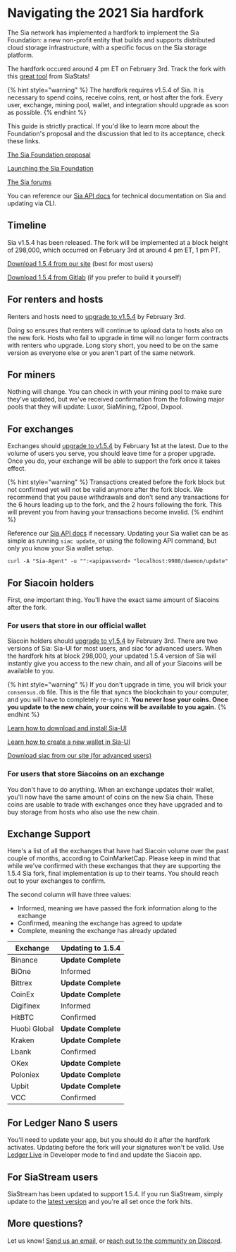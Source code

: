 # Navigating the 2021 Sia hardfork

The Sia network has implemented a hardfork to implement the Sia Foundation: a new non-profit entity that builds and supports distributed cloud storage infrastructure, with a specific focus on the Sia storage platform.

The hardfork occured around 4 pm ET on February 3rd. Track the fork with this [great tool](https://siastats.info/fork) from SiaStats!

{% hint style="warning" %}
The hardfork requires v1.5.4 of Sia. It is necessary to spend coins, receive coins, rent, or host after the fork. Every user, exchange, mining pool, wallet, and integration should upgrade as soon as possible.
{% endhint %}

This guide is strictly practical. If you'd like to learn more about the Foundation's proposal and the discussion that led to its acceptance, check these links.

[The Sia Foundation proposal](https://www.reddit.com/r/siacoin/comments/iox6ly/proposal\_the\_sia\_foundation/)

[Launching the Sia Foundation](https://blog.sia.tech/launching-the-sia-foundation-ee47dfab4d2c)

[The Sia forums](https://forum.sia.tech)

You can reference our [Sia API docs](https://sia.tech/docs/) for technical documentation on Sia and updating via CLI.

## Timeline

Sia v1.5.4 has been released. The fork will be implemented at a block height of 298,000, which occurred on February 3rd at around 4 pm ET, 1 pm PT.

[Download 1.5.4 from our site](https://sia.tech/get-started) (best for most users)

[Download 1.5.4 from Gitlab](https://gitlab.com/NebulousLabs/Sia/-/releases) (if you prefer to build it yourself)

## For renters and hosts

Renters and hosts need to [upgrade to v1.5.4](https://sia.tech/get-started) by February 3rd.

Doing so ensures that renters will continue to upload data to hosts also on the new fork. Hosts who fail to upgrade in time will no longer form contracts with renters who upgrade. Long story short, you need to be on the same version as everyone else or you aren't part of the same network.

## For miners

Nothing will change. You can check in with your mining pool to make sure they've updated, but we've received confirmation from the following major pools that they will update: Luxor, SiaMining, f2pool, Dxpool.

## For exchanges

Exchanges should [upgrade to v1.5.4](https://sia.tech/get-started) by February 1st at the latest. Due to the volume of users you serve, you should leave time for a proper upgrade. Once you do, your exchange will be able to support the fork once it takes effect.

{% hint style="warning" %}
Transactions created before the fork block but not confirmed yet will not be valid anymore after the fork block. We recommend that you pause withdrawals and don't send any transactions for the 6 hours leading up to the fork, and the 2 hours following the fork. This will prevent you from having your transactions become invalid.
{% endhint %}

Reference our [Sia API docs](https://sia.tech/docs/) if necessary. Updating your Sia wallet can be as simple as running `siac update`, or using the following API command, but only you know your Sia wallet setup.

```
curl -A "Sia-Agent" -u "":<apipassword> "localhost:9980/daemon/update"
```

## For Siacoin holders

First, one important thing. You'll have the exact same amount of Siacoins after the fork.

### For users that store in our official wallet

Siacoin holders should [upgrade to v1.5.4](https://sia.tech/get-started) by February 3rd. There are two versions of Sia: Sia-UI for most users, and siac for advanced users. When the hardfork hits at block 298,000, your updated 1.5.4 version of Sia will instantly give you access to the new chain, and all of your Siacoins will be available to you.

{% hint style="warning" %}
If you don't upgrade in time, you will brick your `consensus.db` file. This is the file that syncs the blockchain to your computer, and you will have to completely re-sync it. **You never lose your coins. Once you update to the new chain, your coins will be available to you again.**
{% endhint %}

[Learn how to download and install Sia-UI](../../../your-sia-wallet/wallet-setup/sia-ui/how-to-download-and-install-sia-ui.md)

[Learn how to create a new wallet in Sia-UI](../../../your-sia-wallet/wallet-setup/sia-ui/how-to-make-a-new-wallet-in-sia-ui.md)

[Download siac from our site (for advanced users)](http://sia.tech/get-started)

### For users that store Siacoins on an exchange

You don't have to do anything. When an exchange updates their wallet, you'll now have the same amount of coins on the new Sia chain. These coins are usable to trade with exchanges once they have upgraded and to buy storage from hosts who also use the new chain.

## Exchange Support

Here's a list of all the exchanges that have had Siacoin volume over the past couple of months, according to CoinMarketCap. Please keep in mind that while we've confirmed with these exchanges that they are supporting the 1.5.4 Sia fork, final implementation is up to their teams. You should reach out to your exchanges to confirm.

The second column will have three values:

* Informed, meaning we have passed the fork information along to the exchange
* Confirmed, meaning the exchange has agreed to update
* Complete, meaning the exchange has already updated

| Exchange     | Updating to 1.5.4   |
| ------------ | ------------------- |
| Binance      | **Update Complete** |
| BiOne        | Informed            |
| Bittrex      | **Update Complete** |
| CoinEx       | **Update Complete** |
| Digifinex    | Informed            |
| HitBTC       | Confirmed           |
| Huobi Global | **Update Complete** |
| Kraken       | **Update Complete** |
| Lbank        | Confirmed           |
| OKex         | **Update Complete** |
| Poloniex     | **Update Complete** |
| Upbit        | **Update Complete** |
| VCC          | Confirmed           |

## For Ledger Nano S users

You'll need to update your app, but you should do it after the hardfork activates. Updating before the fork will your signatures won't be valid. Use [Ledger Live](../../../your-sia-wallet/wallet-setup/for-advanced-users/using-the-sia-ledger-nano-s-app.md#install\_the\_sia\_ledger\_nano\_s\_app) in Developer mode to find and update the Siacoin app.

## For SiaStream users

SiaStream has been updated to support 1.5.4. If you run SiaStream, simply update to the [latest version](https://siastream.tech) and you're all set once the fork hits.

## More questions?

Let us know! [Send us an email](mailto:hello@sia.tech), or [reach out to the community on Discord](https://discord.gg/sia).
